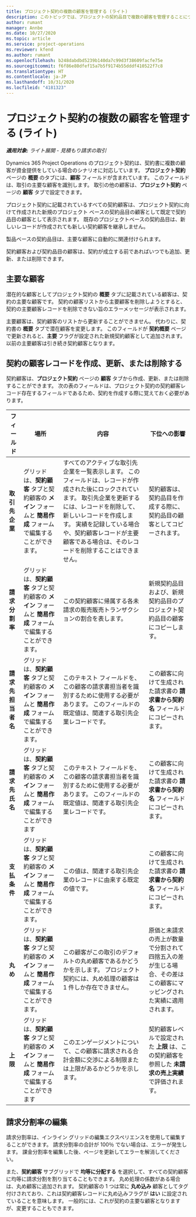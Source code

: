 ```yaml
---
title: プロジェクト契約の複数の顧客を管理する (ライト)
description: このトピックでは、プロジェクトの契約品目で複数の顧客を管理することについて説明します。
author: rumant
manager: Annbe
ms.date: 10/27/2020
ms.topic: article
ms.service: project-operations
ms.reviewer: kfend
ms.author: rumant
ms.openlocfilehash: b248dabdbd5239b140da7c99d3f38609facfe75e
ms.sourcegitcommit: f6f86e80dfef15a7b5f9174b55dddf410522f7c8
ms.translationtype: HT
ms.contentlocale: ja-JP
ms.lasthandoff: 10/31/2020
ms.locfileid: "4181323"
---
```

# <a name="manage-multiple-customers-on-project-contracts---lite"></a>プロジェクト契約の複数の顧客を管理する (ライト)

_**適用対象:** ライト展開 - 見積もり請求の取引_

Dynamics 365 Project Operations のプロジェクト契約は、契約書に複数の顧客が資金提供をしている場合のシナリオに対応しています。 **プロジェクト契約** ページの **概要** のタブには、**顧客** フィールドが含まれています。 このフィールドは、取引の主要な顧客を識別します。 取引の他の顧客は、**プロジェクト契約** ページの **顧客** タブで設定できます。

プロジェクト契約に記載されているすべての契約顧客は、プロジェクト契約に向けて作成された新規のプロジェクト ベースの契約品目の顧客として既定で契約品目の顧客として表示されます。 既存のプロジェクトベースの契約品目は、新しいレコードが作成されても新しい契約顧客を継承しません。

製品ベースの契約品目は、主要な顧客に自動的に関連付けられます。

契約顧客および契約品目の顧客は、契約が成立する前であればいつでも追加、更新、または削除できます。

## <a name="primary-customer"></a>主要な顧客

潜在的な顧客としてプロジェクト契約の **概要** タブに記載されている顧客は、契約の主要な顧客です。 契約の顧客リストから主要顧客を削除しようとすると、契約の主要顧客レコードを削除できない旨のエラーメッセージが表示されます。

主要顧客は、契約顧客のリストから更新することができません。 代わりに、契約書の **概要** タブで潜在顧客を変更します。 このフィールドが **契約概要** ページで更新されると、**主要** フラグが設定された新規契約顧客として追加されます。 以前の主要顧客は引き続き契約顧客となります。

## <a name="create-update-or-delete-a-contract-customer-record"></a>契約の顧客レコードを作成、更新、または削除する

契約顧客は、**プロジェクト契約** ページの **顧客** タブから作成、更新、または削除することができます。 次の表のフィールドは、プロジェクト契約の契約顧客レコード存在するフィールドであるため、契約を作成する際に覚えておく必要があります。

| フィールド | 場所 | 内容 | 下位への影響 |
| --- | --- | --- | --- |
| **取引先企業** | グリッドは、**契約顧客** タブと契約顧客の **メイン** フォームと **簡易作成** フォームで編集することができます。 | すべてのアクティブな取引先企業を一覧表示します。 このフィールドは、レコードが作成された後にロックされています。 取引先企業を更新するには、レコードを削除して、新しいレコードを作成します。 実績を記録している場合や、契約顧客レコードが主要顧客である場合は、そのレコードを削除することはできません。 | 契約顧客は、契約品目を作成する際に、契約品目の顧客としてコピーされます。 |
| **請求分割率** | グリッドは、**契約顧客** タブと契約顧客の **メイン** フォームと **簡易作成** フォームで編集することができます。 | この契約顧客に帰属する各未請求の販売販売トランザクションの割合を表します。 | 新規契約品目および、新規契約品目のプロジェクト契約品目の顧客にコピーします。 |
| **請求先担当者名** | グリッドは、**契約顧客** タブと契約顧客の **メイン** フォームと **簡易作成** フォームで編集することができます。 | このテキスト フィールドを、この顧客の請求書担当者を識別するために使用する必要があります。 このフィールドの既定値は、関連する取引先企業レコードです。 | この顧客に向けて生成された請求書の **請求書から契約名** フィールドにコピーされます。 |
| **請求先氏名** | グリッドは、**契約顧客** タブと契約顧客の **メイン** フォームと **簡易作成** フォームで編集することができます | このテキスト フィールドを、この顧客の請求書担当者を識別するために使用する必要があります。 このフィールドの既定値は、関連する取引先企業レコードです。 | この顧客に向けて生成された請求書の **請求書から契約名** フィールドにコピーされます。 |
| **支払条件** | グリッドは、**契約顧客** タブと契約顧客の **メイン** フォームと **簡易作成** フォームで編集することができます。 | この値は、関連する取引先企業のレコードに由来する既定の値です。 | この顧客に向けて生成された請求書の **請求書から契約名** フィールドにコピーされます。 |
| **丸め** | グリッドは、**契約顧客** タブと契約顧客の **メイン** フォームと **簡易作成** フォームで編集することができます。 | この顧客がこの取引のデフォルトの丸め顧客であるかどうかを示します。 プロジェクト契約には、丸め処理の顧客は 1 件しか存在できません。 | 原価と未請求の売上が数量で分割されて四捨五入の差が生じる場合、その差はこの顧客にマッピングされた実績に適用されます。 |
| **上限** | グリッドは、**契約顧客** タブと契約顧客の **メイン** フォームと **簡易作成** フォームで編集することができます | このエンゲージメントについて、この顧客に請求される合計金額に交渉による制限または上限があるかどうかを示します。 | 契約顧客レベルで設定された **上限** は、この契約顧客を参照した **未請求の売上実績** で評価されます。 |

## <a name="edit-billing-split-percentages"></a>請求分割率の編集

請求分割率は、インライン グリッドの編集エクスペリエンスを使用して編集することができます。 請求分割率の合計が 100％ でない場合は、エラーが発生します。 課金分割率を編集した後、ページを更新してエラーを解消してください。

また、**契約顧客** サブグリッドで **均等に分配する** を選択して、すべての契約顧客に均等に請求分割を割り当てることもできます。 丸め処理の係数がある場合は、丸め顧客に追加されます。 契約顧客の 1 つは常に **丸め込み** 顧客としてタグ付けされており、これは契約顧客レコードに丸め込みフラグが **はい** に設定されていることを意味します。 一般的には、これが契約の主要な顧客となりますが、変更することもできます。
